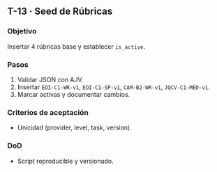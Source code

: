 ## T-13 · Seed de Rúbricas

### Objetivo

Insertar 4 rúbricas base y establecer `is_active`.

### Pasos

1. Validar JSON con AJV.
2. Insertar `EOI-C1-WR-v1`, `EOI-C1-SP-v1`, `CAM-B2-WR-v1`, `JQCV-C1-MED-v1`.
3. Marcar activas y documentar cambios.

### Criterios de aceptación

- Unicidad (provider, level, task, version).

### DoD

- Script reproducible y versionado.
